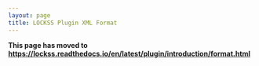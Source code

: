 ```yaml
---
layout: page
title: LOCKSS Plugin XML Format
---
```


**This page has moved to <https://lockss.readthedocs.io/en/latest/plugin/introduction/format.html>**
